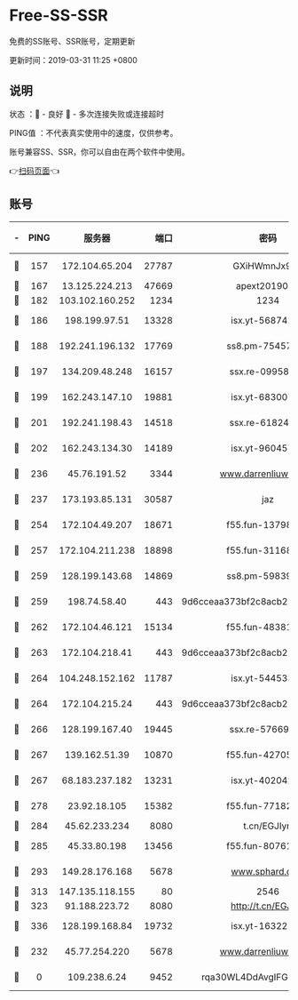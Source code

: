 # Free-SS-SSR

免费的SS账号、SSR账号，定期更新

更新时间：2019-03-31 11:25 +0800

## 说明

状态     ：🙂 - 良好 🙁 - 多次连接失败或连接超时

PING值   ：不代表真实使用中的速度，仅供参考。

账号兼容SS、SSR，你可以自由在两个软件中使用。

👉[扫码页面](https://liesauer.github.io/Free-SS-SSR/)👈

## 账号

|-|PING|服务器|端口|密码|加密方式|区域|
|:----:|:----:|:-----:|-----:|:----:|:----:|:----:|
|🙂|157|172.104.65.204|27787|GXiHWmnJx94S|aes-256-cfb|JP|
|🙂|167|13.125.224.213|47669|apext2019001|chacha20|KR|
|🙂|182|103.102.160.252|1234|1234|rc4-md5|JP|
|🙂|186|198.199.97.51|13328|isx.yt-56874296|aes-256-cfb|US|
|🙂|188|192.241.196.132|17769|ss8.pm-75457473|aes-256-cfb|US|
|🙂|197|134.209.48.248|16157|ssx.re-09958168|aes-256-cfb|US|
|🙂|199|162.243.147.10|19881|isx.yt-68300799|aes-256-cfb|US|
|🙂|201|192.241.198.43|14518|ssx.re-61824417|aes-256-cfb|US|
|🙂|202|162.243.134.30|14189|isx.yt-96045738|aes-256-cfb|US|
|🙂|236|45.76.191.52|3344|www.darrenliuwei.com|aes-256-cfb|JP|
|🙂|237|173.193.85.131|30587|jaz|aes-256-cfb|US|
|🙂|254|172.104.49.207|18671|f55.fun-13798673|aes-256-cfb|SG|
|🙂|257|172.104.211.238|18898|f55.fun-31168082|aes-256-cfb|US|
|🙂|259|128.199.143.68|14869|ss8.pm-59839550|aes-256-cfb|SG|
|🙂|259|198.74.58.40|443|9d6cceaa373bf2c8acb22e60b6a58be6|aes-256-cfb|US|
|🙂|262|172.104.46.121|15134|f55.fun-48381477|aes-256-cfb|SG|
|🙂|263|172.104.218.41|443|9d6cceaa373bf2c8acb22e60b6a58be6|aes-256-cfb|US|
|🙂|264|104.248.152.162|11787|isx.yt-54453329|aes-256-cfb|SG|
|🙂|264|172.104.215.24|443|9d6cceaa373bf2c8acb22e60b6a58be6|aes-256-cfb|US|
|🙂|266|128.199.167.40|19445|ssx.re-57669332|aes-256-cfb|SG|
|🙂|267|139.162.51.39|10870|f55.fun-42705355|aes-256-cfb|SG|
|🙂|267|68.183.237.182|13231|isx.yt-40204239|aes-256-cfb|SG|
|🙂|278|23.92.18.105|15382|f55.fun-77182272|aes-256-cfb|US|
|🙂|284|45.62.233.234|8080|t.cn/EGJIyrl|rc4-md5|CA|
|🙂|285|45.33.80.198|13456|f55.fun-80761096|aes-256-cfb|US|
|🙂|293|149.28.176.168|5678|www.sphard.com|aes-256-cfb|AU|
|🙂|313|147.135.118.155|80|2546|chacha20|US|
|🙂|323|91.188.223.72|8080|http://t.cn/EGJIyrl|rc4-md5|RU|
|🙂|336|128.199.168.84|19732|isx.yt-16322176|aes-256-cfb|SG|
|🙁|232|45.77.254.220|5678|www.darrenliuwei.com|aes-256-cfb|SG|
|🙁|0|109.238.6.24|9452|rqa30WL4DdAvgIFG6Fs3znzTa|aes-256-cfb|FR|
